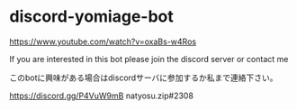 # discord-yomiage-bot
https://www.youtube.com/watch?v=oxaBs-w4Ros

If you are interested in this bot please join the  discord server or contact me

このbotに興味がある場合はdiscordサーバに参加するか私まで連絡下さい。

https://discord.gg/P4VuW9mB
natyosu.zip#2308